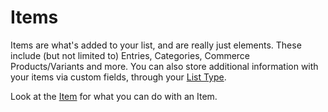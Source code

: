 # Items

Items are what's added to your list, and are really just elements. These include (but not limited to) Entries, Categories, Commerce Products/Variants and more. You can also store additional information with your items via custom fields, through your [List Type](docs:feature-tour/lists).

Look at the [Item](docs:developers/item) for what you can do with an Item.